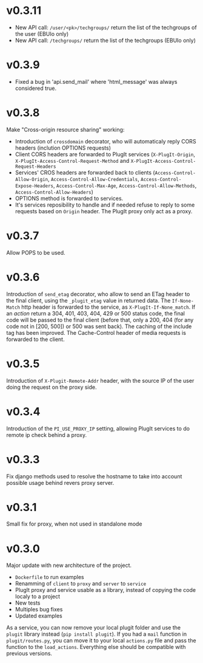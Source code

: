 # v0.3.11

* New API call: `/user/<pk>/techgroups/` return the list of the techgroups of the user (EBUIo only)
* New API call: `/techgroups/` return the list of the techgroups (EBUIo only)

# v0.3.9

* Fixed a bug in 'api.send_mail' where 'html_message' was always considered true.

# v0.3.8

Make "Cross-origin resource sharing" working:
* Introduction of `crossdomain` decorator, who will automaticaly reply CORS headers (inclution OPTIONS requests)
* Client CORS headers are forwarded to PlugIt services (`X-PlugIt-Origin`, `X-PlugIt-Access-Control-Request-Method` and `X-PlugIt-Access-Control-Request-Headers`
* Services' CROS headers are forwarded back to clients (`Access-Control-Allow-Origin`, `Access-Control-Allow-Credentials`, `Access-Control-Expose-Headers`, `Access-Control-Max-Age`, `Access-Control-Allow-Methods`, `Access-Control-Allow-Headers`)
* OPTIONS method is forwarded to services.
* It's services reposibility to handle and if needed refuse to reply to some requests based on `Origin` header. The PlugIt proxy only act as a proxy.


# v0.3.7

Allow POPS to be used.

# v0.3.6

Introduction of `send_etag` decorator, who allow to send an ETag header to the final client, using the `_plugit_etag` value in returned data.
The `If-None-Match` http header is forwarded to the service, as `X-PlugIt-If-None_match`.
If an *action* return a 304, 401, 403, 404, 429 or 500 status code, the final code will be passed to the final client (before that, only a 200, 404 (for any code not in [200, 500]) or 500 was sent back).
The caching of the include tag has been improved.
The Cache-Control header of media requests is forwarded to the client.


# v0.3.5

Introduction of `X-Plugit-Remote-Addr` header, with the source IP of the user doing the request on the proxy side.

# v0.3.4

Introduction of the `PI_USE_PROXY_IP` setting, allowing PlugIt services to do remote ip check behind a proxy.

# v0.3.3

Fix django methods used to resolve the hostname to take into account possible usage behind revers proxy server.

# v0.3.1

Small fix for proxy, when not used in standalone mode

# v0.3.0

Major update with new architecture of the project.

* `Dockerfile` to run examples
* Renamming of `client` to `proxy` and `server` to `service`
* PlugIt proxy and service usable as a library, instead of copying the code localy to a project
* New tests
* Multiples bug fixes
* Updated examples

As a service, you can now remove your local plugit folder and use the `plugit` library instead (`pip install plugit`).
If you had a `mail` function in `plugit/routes.py`, you can move it to your local `actions.py` file and pass the function to the `load_actions`.
Everything else should be compatible with previous versions.
